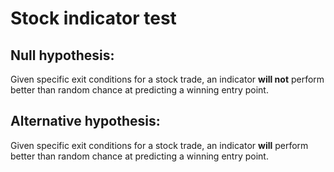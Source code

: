 # Stock indicator test

## Null hypothesis:
Given specific exit conditions for a stock trade, an indicator **will not** perform better than random chance at predicting a winning entry point. 

## Alternative hypothesis:
Given specific exit conditions for a stock trade, an indicator **will** perform better than random chance at predicting a winning entry point. 

